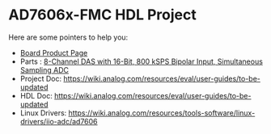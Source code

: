 # AD7606x-FMC HDL Project

Here are some pointers to help you:
  * [Board Product Page](https://www.analog.com/EVAL-AD7606B-FMCZ)
  * Parts : [8-Channel DAS with 16-Bit, 800 kSPS Bipolar Input, Simultaneous Sampling ADC](https://www.analog.com/en/products/ad7606b.html)
  * Project Doc: https://wiki.analog.com/resources/eval/user-guides/to-be-updated
  * HDL Doc: https://wiki.analog.com/resources/eval/user-guides/to-be-updated
  * Linux Drivers: https://wiki.analog.com/resources/tools-software/linux-drivers/iio-adc/ad7606
